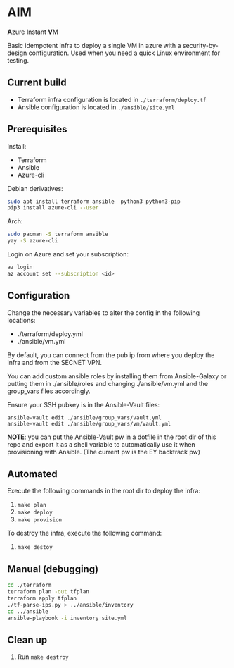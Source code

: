 # AIM

**A**zure **I**nstant **V**M

Basic idempotent infra to deploy a single VM in azure with a security-by-design configuration. Used when you need a quick Linux environment for testing.


## Current build

- Terraform infra configuration is located in `./terraform/deploy.tf`
- Ansible configuration is located in `./ansible/site.yml`

## Prerequisites

Install:
- Terraform
- Ansible
- Azure-cli

Debian derivatives:
```bash
sudo apt install terraform ansible  python3 python3-pip
pip3 install azure-cli --user
```

Arch:
```bash
sudo pacman -S terraform ansible
yay -S azure-cli
```

Login on Azure and set your subscription:
```bash
az login
az account set --subscription <id>
```

## Configuration

Change the necessary variables to alter the config in the following locations:
- ./terraform/deploy.yml 
- ./ansible/vm.yml

By default, you can connect from the pub ip from where you deploy the infra and from the SECNET VPN.

You can add custom ansible roles by installing them from Ansible-Galaxy or putting them in ./ansible/roles and changing ./ansible/vm.yml and the group_vars files accordingly.

Ensure your SSH pubkey is in the Ansible-Vault files:
```
ansible-vault edit ./ansible/group_vars/vault.yml
ansible-vault edit ./ansible/group_vars/vm/vault.yml
```
**NOTE**: you can put the Ansible-Vault pw in a dotfile in the root dir of this repo and export it as a shell variable to automatically use it when provisioning with Ansible. (The current pw is the EY backtrack pw)

## Automated

Execute the following commands in the root dir to deploy the infra:

1. `make plan`
2. `make deploy`
3. `make provision`

To destroy the infra, execute the following command:

1. `make destoy`

## Manual (debugging)

```bash
cd ./terraform
terraform plan -out tfplan
terraform apply tfplan
./tf-parse-ips.py > ../ansible/inventory
cd ../ansible
ansible-playbook -i inventory site.yml
```

## Clean up

1. Run `make destroy`

